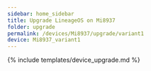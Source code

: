 ```yaml
---
sidebar: home_sidebar
title: Upgrade LineageOS on Mi8937
folder: upgrade
permalink: /devices/Mi8937/upgrade/variant1
device: Mi8937_variant1
---
```

{% include templates/device_upgrade.md %}
